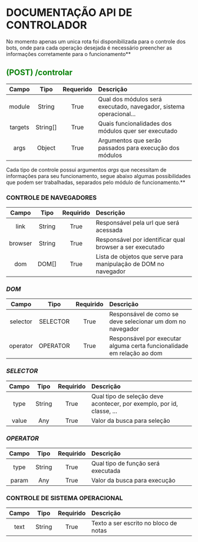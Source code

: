 # DOCUMENTAÇÃO API DE CONTROLADOR


No momento apenas um unica rota foi disponibilizada para o controle dos bots, onde para cada operação desejada é necessário preencher as informações corretamente para o funcionamento**

<h2 style="color: green"> (POST) /controlar </h2>


| Campo | Tipo | Requerido | Descrição |
| :------: | :----: | :----: | :---- |
| module | String | True | Qual dos módulos será executado, navegador, sistema operacional... |
| targets | String[] | True | Quais funcionalidades dos módulos quer ser executado |
| args | Object | True | Argumentos que serão passados para execução dos módulos |




Cada tipo de controle possui argumentos *args* que necessitam de informações para seu funcionamento, segue abaixo algumas possibilidades que podem ser trabalhadas, separados pelo módulo de funcionamento.**



### CONTROLE DE NAVEGADORES

| Campo | Tipo | Requirido | Descrição |
| :------: | :----: | :----: | :---- |
| link | String | True | Responsável pela url que será acessada |
| browser | String | True | Responsável por identificar qual browser a ser executado |
| dom | DOM[] | True | Lista de objetos que serve para manipulação de DOM no navegador |



### ***DOM***

| Campo | Tipo | Requirido | Descrição |
| :------: | :----: | :----: | :---- |
| selector | SELECTOR | True | Responsável de como se deve selecionar um dom no navegador |
| operator | OPERATOR | True | Responsável por executar alguma certa funcionalidade em relação ao dom |


### ***SELECTOR***
| Campo | Tipo | Requirido | Descrição |
| :------: | :----: | :----: | :---- |
| type | String | True | Qual tipo de seleção deve acontecer, por exemplo, por id, classe, ... |
| value | Any | True | Valor da busca para seleção |


### ***OPERATOR***

| Campo | Tipo | Requirido | Descrição |
| :------: | :----: | :----: | :---- |
| type | String | True | Qual tipo de função será executada |
| param | Any | True | Valor da busca para execução |





### CONTROLE DE SISTEMA OPERACIONAL

| Campo | Tipo | Requirido | Descrição |
| :------: | :----: | :----: | :---- |
| text | String | True | Texto a ser escrito no bloco de notas |



